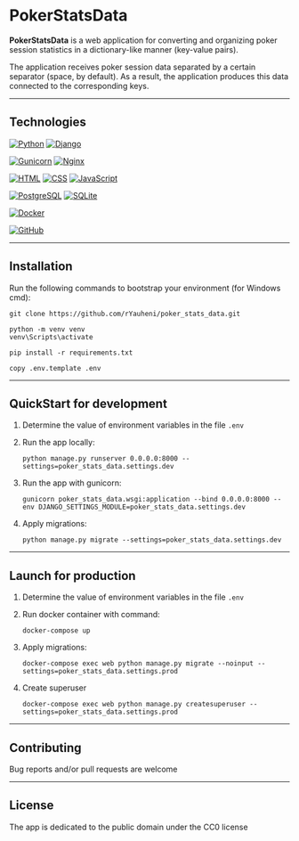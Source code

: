 # PokerStatsData

**PokerStatsData** is a web application for converting and organizing poker session statistics in a dictionary-like
manner (key-value pairs).

The application receives poker session data separated by a certain separator (space, by default). As a result, the
application produces this data connected to the corresponding keys.
___

## Technologies

[![Python](https://img.shields.io/badge/Python-3.10-%23FFD040?logo=python&logoColor=white&labelColor=%23376E9D)](https://www.python.org/downloads/release/python-310/)
[![Django](https://img.shields.io/badge/Django-4.2-%232BA977?logo=django&logoColor=white&labelColor=%23092E20)](https://www.djangoproject.com/)

[![Gunicorn](https://img.shields.io/badge/Gunicorn-%23479946?logo=gunicorn&logoColor=white&labelColor=%23293133)](https://gunicorn.org/)
[![Nginx](https://img.shields.io/badge/Nginx-%23009639?logo=nginx&logoColor=white&labelColor=%23293133)](https://nginx.org/)

[![HTML](https://img.shields.io/badge/HTML-%23E44D25?logoColor=white&labelColor=%23293133&logo=html5)](https://developer.mozilla.org/en-US/docs/Web/HTML)
[![CSS](https://img.shields.io/badge/CSS-%23214CE5?logoColor=white&labelColor=%23293133&logo=css3)](https://developer.mozilla.org/en-US/docs/Web/CSS)
[![JavaScript](https://img.shields.io/badge/JavaScript-%23FFD83A?logoColor=white&labelColor=%23293133&logo=javascript)](https://developer.mozilla.org/en-US/docs/Web/JavaScript)

[![PostgreSQL](https://img.shields.io/badge/PostgreSQL-%232F6792?logoColor=white&labelColor=%23293133&logo=postgresql)](https://www.postgresql.org/)
[![SQLite](https://img.shields.io/badge/SQLite-%23003156?logoColor=white&labelColor=%23293133&logo=sqlite)](https://www.sqlite.org/)

[![Docker](https://img.shields.io/badge/Docker-%232496ED?logo=docker&logoColor=white&labelColor=%23293133)](https://www.docker.com/)

[![GitHub](https://img.shields.io/badge/GitHub-%23000000?logoColor=white&labelColor=%23293133&logo=github)](https://github.com/)

___

## Installation

Run the following commands to bootstrap your environment (for Windows cmd):

```commandline
git clone https://github.com/rYauheni/poker_stats_data.git

python -m venv venv
venv\Scripts\activate

pip install -r requirements.txt

copy .env.template .env

```

___

## QuickStart for development

1. Determine the value of environment variables in the file `.env`


2. Run the app locally:

   ```commandline
   python manage.py runserver 0.0.0.0:8000 --settings=poker_stats_data.settings.dev
   ```

3. Run the app with gunicorn:

   ```commandline
   gunicorn poker_stats_data.wsgi:application --bind 0.0.0.0:8000 --env DJANGO_SETTINGS_MODULE=poker_stats_data.settings.dev
   ```

4. Apply migrations:

    ```commandline
    python manage.py migrate --settings=poker_stats_data.settings.dev
    ```

___

## Launch for production

1. Determine the value of environment variables in the file `.env`


2. Run docker container with command:

    ```commandline
    docker-compose up
    ```

3. Apply migrations:

    ```commandline
    docker-compose exec web python manage.py migrate --noinput --settings=poker_stats_data.settings.prod
    ```

4. Create superuser

    ```commandline
    docker-compose exec web python manage.py createsuperuser --settings=poker_stats_data.settings.prod
    ```

 ___

## Contributing

Bug reports and/or pull requests are welcome
___

## License

The app is dedicated to the public domain under the CC0 license